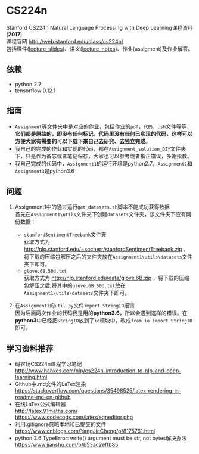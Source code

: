 # CS224n
Stanford CS224n Natural Language Processing with Deep Learning课程资料(**2017**)  
课程官网 http://web.stanford.edu/class/cs224n/  
包括课件([lecture_slides](lecture_slides/))、讲义([lecture_notes](lecture_notes/))、作业(assigment)及作业解答。

## 依赖
* python 2.7
* tensorflow 0.12.1
  
## 指南
* `Assignment`等文件夹中是对应的作业，包括作业的`pdf`，`代码`，`.sh`文件等等，**它们都是原始的，即没有任何标记，代码里没有任何已实现的代码，这样可以方便大家有需要的可以下载下来自己去研究、去独立完成**。  
* 我自己的完成的作业和实现的代码，都在`Assignment_solution_DIY`文件夹下，只是作为备忘或者笔记保存，大家也可以参考或者指正错误，多谢指教。  
* 我自己完成的代码中，`Assignment1`的运行环境是python2.7，`Assignment2`和`Assignment3`是python3.6  

## 问题
1. Assignment1中的通过运行`get_datasets.sh`脚本不能成功获得数据  
首先在`Assignment1\utils`文件夹下创建`datasets`文件夹，该文件夹下应有两份数据：  
   * `stanfordSentimentTreebank`文件夹  
    获取方式为 http://nlp.stanford.edu/~socherr/stanfordSentimentTreebank.zip ，将下载的压缩包解压之后的文件夹放在`Assignment1\utils\datasets`文件夹下即可。
    * `glove.6B.50d.txt`  
    获取方式为 http://nlp.stanford.edu/data/glove.6B.zip ，将下载的压缩包解压之后,将其中的`glove.6B.50d.txt`放在`Assignment1\utils\datasets`文件夹下即可。    

2. 在`Assignment3`的`util.py`文件`import StringIO`报错  
   因为后面两次作业的代码我是用的**python3.6**，所以会遇到这样的错误。在**python3**中已经把`StringIO`放到了`io`模块中，改成`from io import StringIO`即可。

## 学习资料推荐
* 码农场CS224n课程学习笔记  
http://www.hankcs.com/nlp/cs224n-introduction-to-nlp-and-deep-learning.html  
* Github中.md文件的LaTex渲染  
https://stackoverflow.com/questions/35498525/latex-rendering-in-readme-md-on-github  
* 在线LaTex公式编辑器  
http://latex.91maths.com/  
https://www.codecogs.com/latex/eqneditor.php  
* 利用.gitignore忽略本地和已提交的文件  
https://www.cnblogs.com/YangJieCheng/p/8175761.html
* python 3.6 TypeError: write() argument must be str, not bytes解决办法  
  https://www.jianshu.com/p/b53ac2effb85